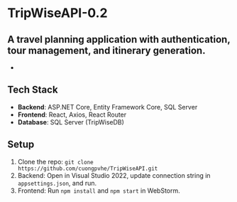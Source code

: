 # TripWiseAPI-0.2
A travel planning application with authentication, tour management, and itinerary generation.
- 
- 
## Tech Stack
- **Backend**: ASP.NET Core, Entity Framework Core, SQL Server
- **Frontend**: React, Axios, React Router
- **Database**: SQL Server (TripWiseDB)

## Setup
1. Clone the repo: `git clone https://github.com/cuongpvhe/TripWiseAPI.git`
2. Backend: Open in Visual Studio 2022, update connection string in `appsettings.json`, and run.
3. Frontend: Run `npm install` and `npm start` in WebStorm.
